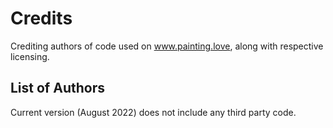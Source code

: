 # Credits #

Crediting authors of code used on www.painting.love, along with respective licensing.

## List of Authors ##

Current version (August 2022) does not include any third party code.
